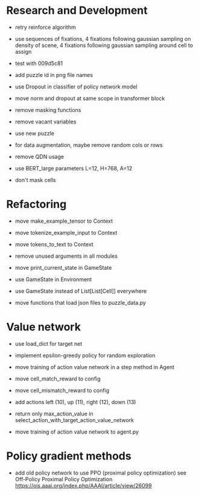 # Research and Development

- retry reinforce algorithm
- use sequences of fixations, 4 fixations following gaussian sampling on density of scene, 4 fixations following gaussian sampling around cell to assign
- test with 009d5c81

- add puzzle id in png file names

- use Dropout in classifier of policy network model
- move norm and dropout at same scope in transformer block

- remove masking functions
- remove vacant variables
- use new puzzle

- for data augmentation, maybe remove random cols or rows
- remove QDN usage
- use BERT_large parameters L=12, H=768, A=12
- don't mask cells


# Refactoring

- move make_example_tensor to Context
- move tokenize_example_input to Context
- move tokens_to_text to Context

- remove unused arguments in all modules
- move print_current_state in GameState
- use GameState in Environment
- use GameState instead of List[List[Cell]] everywhere

- move functions that load json files to puzzle_data.py

# Value network

- use load_dict for target net
- implement epsilon-greedy policy for random exploration

- move training of action value network in a step method in Agent
- move cell_match_reward to config
- move cell_mismatch_reward to config
- add actions left (10), up (11), right (12), down (13)
- return only max_action_value in select_action_with_target_action_value_network

- move training of action value network to agent.py

# Policy gradient methods

- add old policy network to use PPO (proximal policy optimization)
    see Off-Policy Proximal Policy Optimization
        https://ojs.aaai.org/index.php/AAAI/article/view/26099
